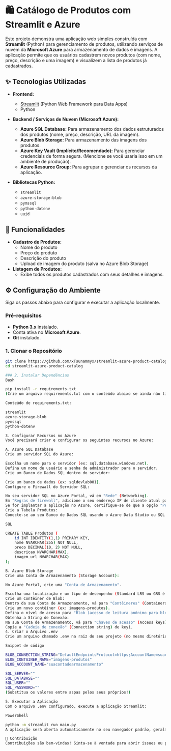 # 🛍️ Catálogo de Produtos com Streamlit e Azure

Este projeto demonstra uma aplicação web simples construída com **Streamlit** (Python) para gerenciamento de produtos, utilizando serviços de nuvem da **Microsoft Azure** para armazenamento de dados e imagens.
A aplicação permite que os usuários cadastrem novos produtos (com nome, preço, descrição e uma imagem) e visualizem a lista de produtos já cadastrados.

## ✨ Tecnologias Utilizadas

* **Frontend:**
    * [Streamlit](https://streamlit.io/) (Python Web Framework para Data Apps)
    * Python

* **Backend / Serviços de Nuvem (Microsoft Azure):**
    * **Azure SQL Database:** Para armazenamento dos dados estruturados dos produtos (nome, preço, descrição, URL da imagem).
    * **Azure Blob Storage:** Para armazenamento das imagens dos produtos.
    * **Azure Key Vault (Implícito/Recomendado):** Para gerenciar credenciais de forma segura. (Mencione se você usaria isso em um ambiente de produção).
    * **Azure Resource Group:** Para agrupar e gerenciar os recursos da aplicação.

* **Bibliotecas Python:**
    * `streamlit`
    * `azure-storage-blob`
    * `pymssql`
    * `python-dotenv`
    * `uuid`

## 🚀 Funcionalidades

* **Cadastro de Produtos:**
    * Nome do produto
    * Preço do produto
    * Descrição do produto
    * Upload de imagem do produto (salva no Azure Blob Storage)
* **Listagem de Produtos:**
    * Exibe todos os produtos cadastrados com seus detalhes e imagens.

## ⚙️ Configuração do Ambiente

Siga os passos abaixo para configurar e executar a aplicação localmente.

### Pré-requisitos

* **Python 3.x** instalado.
* Conta ativa no **Microsoft Azure**.
* **Git** instalado.

### 1. Clonar o Repositório

```bash
git clone https://github.com/xTsunammyx/streamlit-azure-product-catalog.git
cd streamlit-azure-product-catalog

### 2. Instalar Dependências
Bash

pip install -r requirements.txt
(Crie um arquivo requirements.txt com o conteúdo abaixo se ainda não tiver um)

Conteúdo de requirements.txt:

streamlit
azure-storage-blob
pymssql
python-dotenv

3. Configurar Recursos no Azure
Você precisará criar e configurar os seguintes recursos no Azure:

A. Azure SQL Database
Crie um servidor SQL do Azure:

Escolha um nome para o servidor (ex: sql.database.windows.net).
Defina um nome de usuário e senha de administrador para o servidor.
Crie um Banco de Dados SQL dentro do servidor:

Crie um banco de dados (ex: sqldevlab001).
Configure o Firewall do Servidor SQL:

No seu servidor SQL no Azure Portal, vá em "Rede" (Networking).
Em "Regras de firewall", adicione o seu endereço IP de cliente atual para permitir a conexão.
Se for implantar a aplicação no Azure, certifique-se de que a opção "Permitir que os serviços e recursos do Azure acessem este servidor" esteja habilitada.
Crie a Tabela Produtos:
Conecte-se ao seu Banco de Dados SQL usando o Azure Data Studio ou SQL Server Management Studio (SSMS) e execute o seguinte script SQL para criar a tabela Produtos:

SQL

CREATE TABLE Produtos (
    id INT IDENTITY(1,1) PRIMARY KEY,
    nome NVARCHAR(255) NOT NULL,
    preco DECIMAL(10, 2) NOT NULL,
    descricao NVARCHAR(MAX),
    imagem_url NVARCHAR(MAX)
);

B. Azure Blob Storage
Crie uma Conta de Armazenamento (Storage Account):

No Azure Portal, crie uma "Conta de Armazenamento".

Escolha uma localização e um tipo de desempenho (Standard LRS ou GRS é geralmente suficiente).
Crie um Contêiner de Blob:
Dentro da sua Conta de Armazenamento, vá para "Contêineres" (Containers).
Crie um novo contêiner (ex: imagens-produtos).
Defina o nível de acesso para "Blob (acesso de leitura anônimo para blobs)" para que as imagens possam ser exibidas publicamente pela URL.
Obtenha a String de Conexão:
Na sua Conta de Armazenamento, vá para "Chaves de acesso" (Access keys).
Copie a "Cadeia de conexão" (Connection string) de key1.
4. Criar o Arquivo .env
Crie um arquivo chamado .env na raiz do seu projeto (no mesmo diretório de main.py) e preencha-o com suas credenciais e informações de conexão do Azure. NÃO COMPROMETA ESTE ARQUIVO EM REPOSITÓRIOS PÚBLICOS.

Snippet de código

BLOB_CONNECTION_STRING="DefaultEndpointsProtocol=https;AccountName=suacontadearmazenamento;AccountKey=sua_chave_aqui;EndpointSuffix=core.windows.net"
BLOB_CONTAINER_NAME="imagens-produtos"
BLOB_ACCOUNT_NAME="suacontadearmazenamento"

SQL_SERVER=""
SQL_DATABASE=""
SQL_USER=""
SQL_PASSWORD=""
(Substitua os valores entre aspas pelos seus próprios!)

5. Executar a Aplicação
Com o arquivo .env configurado, execute a aplicação Streamlit:

PowerShell

python -m streamlit run main.py
A aplicação será aberta automaticamente no seu navegador padrão, geralmente em http://localhost:8501.

🤝 Contribuição
Contribuições são bem-vindas! Sinta-se à vontade para abrir issues ou pull requests.

